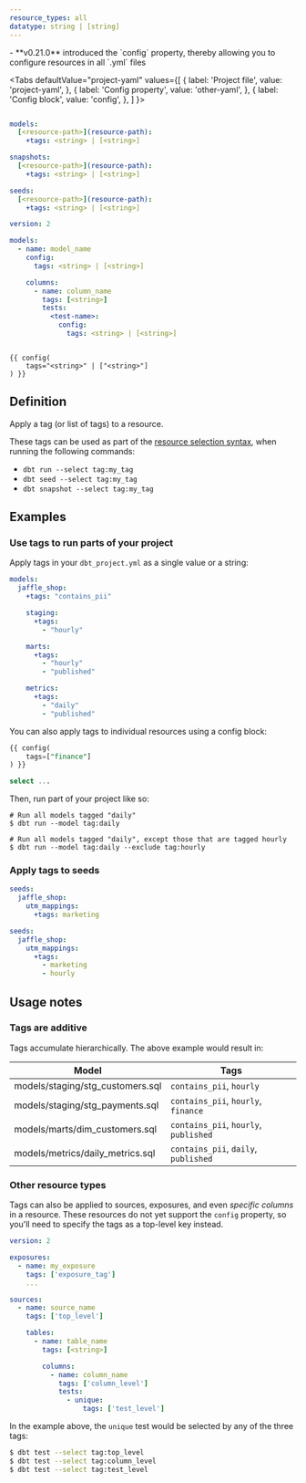 ```yaml
---
resource_types: all
datatype: string | [string]
---
```


<Changelog>
    - **v0.21.0** introduced the `config` property, thereby allowing you to configure resources in all `.yml` files
</Changelog>

<Tabs
  defaultValue="project-yaml"
  values={[
    { label: 'Project file', value: 'project-yaml', },
    { label: 'Config property', value: 'other-yaml', },
    { label: 'Config block', value: 'config', },
  ]
}>
<TabItem value="project-yaml">

<File name='dbt_project.yml'>

```yml

models:
  [<resource-path>](resource-path):
    +tags: <string> | [<string>]

snapshots:
  [<resource-path>](resource-path):
    +tags: <string> | [<string>]

seeds:
  [<resource-path>](resource-path):
    +tags: <string> | [<string>]

```

</File>
</TabItem>

<TabItem value="other-yaml">

<File name='models/resources.yml'>

```yml
version: 2

models:
  - name: model_name
    config:
      tags: <string> | [<string>]

    columns:
      - name: column_name
        tags: [<string>]
        tests:
          <test-name>:
            config:
              tags: <string> | [<string>]
```

</File>
</TabItem>


<TabItem value="config">

```jinja

{{ config(
    tags="<string>" | ["<string>"]
) }}

```

</TabItem>

</Tabs>

## Definition
Apply a tag (or list of tags) to a resource.

These tags can be used as part of the [resource selection syntax](node-selection/syntax), when running the following commands:
- `dbt run --select tag:my_tag`
- `dbt seed --select tag:my_tag`
- `dbt snapshot --select tag:my_tag`

## Examples
### Use tags to run parts of your project

Apply tags in your `dbt_project.yml` as a single value or a string:

<File name='dbt_project.yml'>

```yml
models:
  jaffle_shop:
    +tags: "contains_pii"

    staging:
      +tags:
        - "hourly"

    marts:
      +tags:
        - "hourly"
        - "published"

    metrics:
      +tags:
        - "daily"
        - "published"

```

</File>

You can also apply tags to individual resources using a config block:

<File name='models/staging/stg_payments.sql'>

```sql
{{ config(
    tags=["finance"]
) }}

select ...

```

</File>

Then, run part of your project like so:

```
# Run all models tagged "daily"
$ dbt run --model tag:daily

# Run all models tagged "daily", except those that are tagged hourly
$ dbt run --model tag:daily --exclude tag:hourly
```

### Apply tags to seeds

<File name='dbt_project.yml'>

```yml
seeds:
  jaffle_shop:
    utm_mappings:
      +tags: marketing
```

</File>

<File name='dbt_project.yml'>

```yml
seeds:
  jaffle_shop:
    utm_mappings:
      +tags:
        - marketing
        - hourly
```

</File>

## Usage notes

### Tags are additive
Tags accumulate hierarchically. The above example would result in:

| Model                            | Tags                                  |
| -------------------------------- | ------------------------------------- |
| models/staging/stg_customers.sql | `contains_pii`, `hourly`              |
| models/staging/stg_payments.sql  | `contains_pii`, `hourly`, `finance`   |
| models/marts/dim_customers.sql   | `contains_pii`, `hourly`, `published` |
| models/metrics/daily_metrics.sql | `contains_pii`, `daily`, `published`  |

### Other resource types

Tags can also be applied to sources, exposures, and even _specific columns_ in a resource.
These resources do not yet support the `config` property, so you'll need to specify
the tags as a top-level key instead.

<File name='models/schema.yml'>

```yml
version: 2

exposures:
  - name: my_exposure
    tags: ['exposure_tag']
    ...

sources:
  - name: source_name
    tags: ['top_level']

    tables:
      - name: table_name
        tags: [<string>]

        columns:
          - name: column_name
            tags: ['column_level']
            tests:
              - unique:
                  tags: ['test_level']
```

</File>

In the example above, the `unique` test would be selected by any of the three tags:
```bash
$ dbt test --select tag:top_level
$ dbt test --select tag:column_level
$ dbt test --select tag:test_level
```
